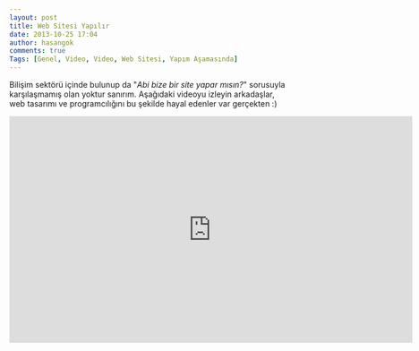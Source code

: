 ```yaml
---
layout: post
title: Web Sitesi Yapılır
date: 2013-10-25 17:04
author: hasangok
comments: true
Tags: [Genel, Video, Video, Web Sitesi, Yapım Aşamasında]
---
```

Bilişim sektörü içinde bulunup da "*Abi bize bir site yapar mısın?*" sorusuyla karşılaşmamış olan yoktur sanırım. Aşağıdaki videoyu izleyin arkadaşlar, web tasarımı ve programcılığını bu şekilde hayal edenler var gerçekten :)
<iframe width="720" height="405" src="https://www.youtube.com/embed/glR6Eardt0I" frameborder="0" allowfullscreen></iframe>
